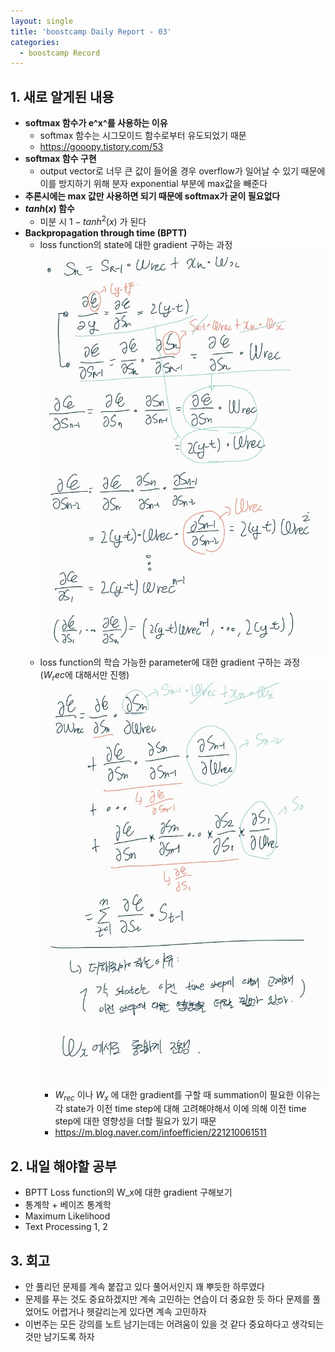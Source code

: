 ```yaml
---
layout: single
title: 'boostcamp Daily Report - 03'
categories:
  - boostcamp Record
---
```

## 1. 새로 알게된 내용
- **softmax 함수가 e^x^를 사용하는 이유**
	- softmax 함수는 시그모이드 함수로부터 유도되었기 때문
	- https://gooopy.tistory.com/53
- **softmax 함수 구현**
	- output vector로 너무 큰 값이 들어올 경우 overflow가 일어날 수 있기 때문에 이를 방지하기 위해 분자 exponential 부분에 max값을 빼준다
- **추론시에는 max 값만 사용하면 되기 때문에 softmax가 굳이 필요없다**
- **$tanh(x)$ 함수**
	- 미분 시 $1−tanh^2(x)$ 가 된다
- **Backpropagation through time (BPTT)**
	- loss function의 state에 대한 gradient 구하는 과정
![jpg](/assets/images/2022-01-19/20220120_012955422_02.jpg)
	- loss function의 학습 가능한 parameter에 대한  gradient 구하는 과정 ($W_rec$에 대해서만 진행)
![jpg](/assets/images/2022-01-19/20220120_012955422_03.jpg)
		- $W_{rec}$ 이나 $W_x$ 에 대한 gradient를 구할 때 summation이 필요한 이유는 각 state가 이전 time step에 대해 고려해야해서 이에 의해 이전 time step에 대한 영향성을 더할 필요가 있기 때문
		- https://m.blog.naver.com/infoefficien/221210061511
## 2. 내일 해야할 공부
- BPTT Loss function의 W_x에 대한 gradient 구해보기
- 통계학 + 베이즈 통계학
- Maximum Likelihood
- Text Processing 1, 2

## 3. 회고
- 안 풀리던 문제를 계속 붙잡고 있다 풀어서인지 꽤 뿌듯한 하루였다
- 문제를 푸는 것도 중요하겠지만 계속 고민하는 연습이 더 중요한 듯 하다 문제를 풀었어도 어렵거나 헷갈리는게 있다면 계속 고민하자
- 이번주는 모든 강의를 노트 남기는데는 어려움이 있을 것 같다 중요하다고 생각되는 것만 남기도록 하자
